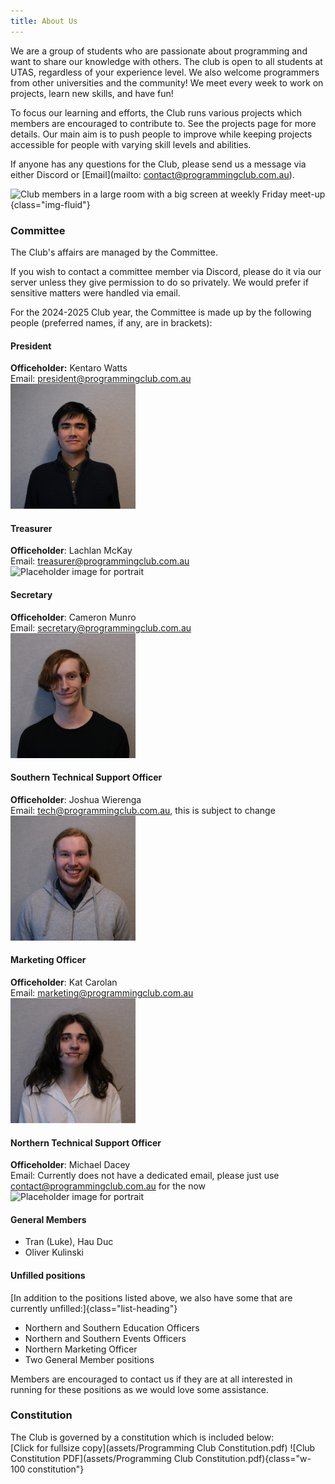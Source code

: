 ```yaml
---
title: About Us
---
```


We are a group of students who are passionate about programming and want to share our knowledge with others. The club is open to all students at UTAS, regardless of your experience level. We also welcome programmers from other universities and the community! We meet every week to work on projects, learn new skills, and have fun!

To focus our learning and efforts, the Club runs various projects which members are encouraged to contribute to. See the projects page for more details. Our main aim is to push people to improve while keeping projects accessible for people with varying skill levels and abilities.

If anyone has any questions for the Club, please send us a message via either Discord or [Email](mailto: contact@programmingclub.com.au).

![Club members in a large room with a big screen at weekly Friday meet-up](https://programmingclub.com.au/assets/photos/weekly_meetup_cropped.jpg "A weekly meetup at the Sandy Bay Campus"){class="img-fluid"}

<!-- TODO: Add office descriptions -->
### Committee
The Club's affairs are managed by the Committee.

If you wish to contact a committee member via Discord, please do it via our server unless they give permission to do so privately. We would prefer if sensitive matters were handled via email.

For the 2024-2025 Club year, the Committee is made up by the following people (preferred names, if any, are in brackets):

#### President
**Officeholder:** Kentaro Watts  
Email: <president@programmingclub.com.au>  
<picture>
  <source srcset="assets/Committee Kentaro.avif" type="image/avif">
  <source srcset="assets/Committee Kentaro.webp" type="image/webp">
  <img height="200" src="assets/Committee Kentaro.jpg" alt="Portrait of Kentaro Watts">
</picture>

<!-- TODO: Add existing photo of Lachlan -->
#### Treasurer
**Officeholder**: Lachlan McKay  
Email: <treasurer@programmingclub.com.au>  
<img height="200" src="https://upload.wikimedia.org/wikipedia/commons/6/65/No-Image-Placeholder.svg" alt="Placeholder image for portrait">

#### Secretary
**Officeholder**: Cameron Munro  
Email: <secretary@programmingclub.com.au>  
<picture>
  <source srcset="assets/Committee Cameron.avif" type="image/avif">
  <source srcset="assets/Committee Cameron.webp" type="image/webp">
  <img height="200" src="assets/Committee Cameron.jpg" alt="Portrait of Cameron Munro">
</picture>

#### Southern Technical Support Officer
**Officeholder**: Joshua Wierenga  
Email: <tech@programmingclub.com.au>, this is subject to change  
<picture>
  <source srcset="assets/Committee Joshua.avif" type="image/avif">
  <source srcset="assets/Committee Joshua.webp" type="image/webp">
  <img height="200" src="assets/Committee Joshua.jpg" alt="Portrait of Joshua Wierenga">
</picture>

#### Marketing Officer
**Officeholder**: Kat Carolan  
Email: <marketing@programmingclub.com.au>  
<picture>
  <source srcset="assets/Committee Kentaro.avif" type="image/avif">
  <source srcset="assets/Committee Kentaro.webp" type="image/webp">
  <img height="200" src="assets/Committee Kat.jpg" alt="Portrait of Kat Carolan">
</picture>

<!-- TODO: Get photo of Michael -->
#### Northern Technical Support Officer
**Officeholder**: Michael Dacey  
Email: Currently does not have a dedicated email, please just use <contact@programmingclub.com.au> for the now
<img height="200" src="https://upload.wikimedia.org/wikipedia/commons/6/65/No-Image-Placeholder.svg" alt="Placeholder image for portrait">

<!-- TODO: Get general member photos? -->
#### General Members
* Tran (Luke), Hau Duc
* Oliver Kulinski

#### Unfilled positions
[In addition to the positions listed above, we also have some that are currently unfilled:]{class="list-heading"}

* Northern and Southern Education Officers
* Northern and Southern Events Officers
* Northern Marketing Officer
* Two General Member positions

Members are encouraged to contact us if they are at all interested in running for these positions as we would love some assistance.

### Constitution
The Club is governed by a constitution which is included below:  
[Click for fullsize copy](assets/Programming Club Constitution.pdf)
![Club Constitution PDF](assets/Programming Club Constitution.pdf){class="w-100 constitution"}
